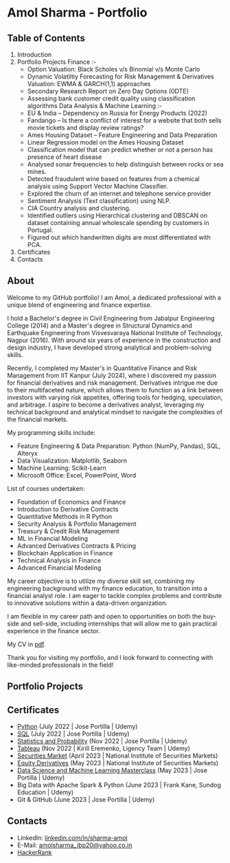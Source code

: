 # Amol Sharma - Portfolio

## Table of Contents

1. Introduction
2. Portfolio Projects
 Finance :-
   * Option Valuation: Black Scholes v/s Binomial v/s Monte Carlo
   * Dynamic Volatiltiy Forecasting for Risk Management & Derivatives Valuation: EWMA & GARCH(1,1) approaches
   * Secondary Research Report on Zero Day Options (0DTE)
   * Assessing bank customer credit quality using classification algorithms
 Data Analysis & Machine Learning :-
   * EU & India – Dependency on Russia for Energy Products (2022)
   * Fandango – Is there a conflict of interest for a website that both sells movie tickets and display review ratings?
   * Ames Housing Dataset – Feature Engineering and Data Preparation
   * Linear Regression model on the Ames Housing Dataset
   * Classification model that can predict whether or not a person has presence of heart disease
   * Analysed sonar frequencies to help distinguish between rocks or sea mines.
   * Detected fraudulent wine based on features from a chemical analysis using Support Vector Machine Classifier.
   * Explored the churn of an internet and telephone service provider
   * Sentiment Analysis (Text classification) using NLP.
   * CIA Country analysis and clustering.
   * Identified outliers using Hierarchical clustering and DBSCAN on dataset containing annual wholescale spending by customers in Portugal.
   * Figured out which handwritten digits are most differentiated with PCA.
4. Certificates
5. Contacts
   
## About 

Welcome to my GitHub portfolio! I am Amol, a dedicated professional with a unique blend of engineering and finance expertise.

I hold a Bachelor's degree in Civil Engineering from Jabalpur Engineering College (2014) and a Master's degree in Structural Dynamics and Earthquake Engineering from Visvesvaraya National Institute of Technology, Nagpur (2016). With around six years of experience in the construction and design industry, I have developed strong analytical and problem-solving skills.

Recently, I completed my Master's in Quantitative Finance and Risk Management from IIT Kanpur (July 2024), where I discovered my passion for financial derivatives and risk management. Derivatives intrigue me due to their multifaceted nature, which allows them to function as a link between investors with varying risk appetites, offering tools for hedging, speculation, and arbitrage. I aspire to become a derivatives analyst, leveraging my technical background and analytical mindset to navigate the complexities of the financial markets.

My programming skills include:
  * Feature Engineering & Data Preparation: Python (NumPy, Pandas), SQL, Alteryx
  * Data Visualization: Matplotlib, Seaborn
  * Machine Learning: Scikit-Learn
  * Microsoft Office: Excel, PowerPoint, Word

List of courses undertaken:
  * Foundation of Economics and Finance
  * Introduction to Derivative Contracts
  * Quantitative Methods in R  Python
  * Security Analysis & Portfolio Management
  * Treasury & Credit Risk Management
  * ML in Financial Modeling
  * Advanced Derivatives Contracts & Pricing
  * Blockchain Application in Finance
  * Technical Analysis in Finance
  * Advanced Financial Modeling
    
My career objective is to utilize my diverse skill set, combining my engineering background with my finance education, to transition into a financial analyst role. I am eager to tackle complex problems and contribute to innovative solutions within a data-driven organization. 

I am flexible in my career path and open to opportunities on both the buy-side and sell-side, including internships that will allow me to gain practical experience in the finance sector.

My CV in [pdf](https://github.com/Sharma-Amol/Degrees_and_Certificates/blob/main/Master%20Resume%20Amol%20Sharma.pdf).

Thank you for visiting my portfolio, and I look forward to connecting with like-minded professionals in the field!

## Portfolio Projects

## Certificates
   * [Python](https://github.com/Sharma-Amol/Degrees_and_Certificates/blob/2269c69fccaf1357078abb3d2372c7350f338de0/2022%20Complete%20Python%20Bootcamp%20Python.pdf) (July 2022 | Jose Portilla | Udemy)
   * [SQL](https://github.com/Sharma-Amol/Degrees_and_Certificates/blob/efdd70539e0f3f7d69dd61a6ae06ce2465cd6ad0/The%20Complete%20SQL%20Bootcamp%202022.pdf) (July 2022 | Jose Portilla | Udemy)
   * [Statistics and Probability](https://github.com/Sharma-Amol/Degrees_and_Certificates/blob/efdd70539e0f3f7d69dd61a6ae06ce2465cd6ad0/Probability%20and%20Statistics%20for%20Business%20and%20Data%20Science.pdf) (Nov 2022 | Jose Portilla | Udemy)
   * [Tableau](https://github.com/Sharma-Amol/Degrees_and_Certificates/blob/efdd70539e0f3f7d69dd61a6ae06ce2465cd6ad0/Tableau%20Training%20for%20Data%20Science.pdf) (Nov 2022 | Kirill Eremenko, Ligency Team | Udemy)
   * [Securities Market](https://github.com/Sharma-Amol/Degrees_and_Certificates/blob/efdd70539e0f3f7d69dd61a6ae06ce2465cd6ad0/Securities%20Market.pdf) (April 2023 | National Institute of Securities Markets)
   * [Equity Derivatives](https://github.com/Sharma-Amol/Degrees_and_Certificates/blob/efdd70539e0f3f7d69dd61a6ae06ce2465cd6ad0/Equity%20Derivatives.pdf) (May 2023 | National Institute of Securities Markets)
   * [Data Science and Machine Learning Masterclass](https://github.com/Sharma-Amol/Degrees_and_Certificates/blob/efdd70539e0f3f7d69dd61a6ae06ce2465cd6ad0/Python%20for%20Machine%20Learning%20%26%20Data%20Science%20Masterclass.pdf) (May 2023 | Jose Portilla | Udemy)
   * Big Data with Apache Spark & Python (June 2023 | Frank Kane, Sundog Education | Udemy)
   * Git & GitHub (June 2023 | Jose Portilla | Udemy)

## Contacts
   * LinkedIn: [linkedin.com/in/sharma-amol](https://www.linkedin.com/in/sharma-amol/)
   * E-Mail: [amolsharma_jbp20@yahoo.co.in](mailto:amolsharma_jbp20@yahoo.co.in)
   * [HackerRank](https://www.hackerrank.com/profile/amolsharma_jbp20)
